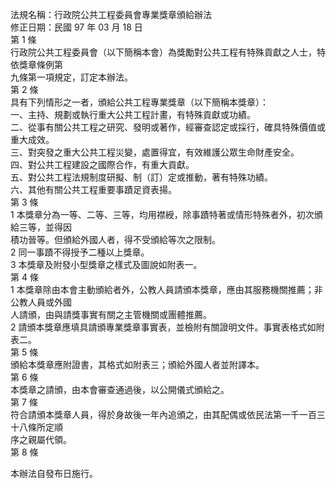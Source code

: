 法規名稱：行政院公共工程委員會專業獎章頒給辦法  
修正日期：民國 97 年 03 月 18 日  
第 1 條  
行政院公共工程委員會（以下簡稱本會）為獎勵對公共工程有特殊貢獻之人士，特依獎章條例第  
九條第一項規定，訂定本辦法。  
第 2 條  
具有下列情形之一者，頒給公共工程專業獎章（以下簡稱本獎章）：  
一、主持、規劃或執行重大公共工程計畫，有特殊貢獻或功績。  
二、從事有關公共工程之研究、發明或著作，經審查認定或採行，確具特殊價值或重大成效。  
三、對突發之重大公共工程災變，處置得宜，有效維護公眾生命財產安全。  
四、對公共工程建設之國際合作，有重大貢獻。  
五、對公共工程法規制度研擬、制（訂）定或推動，著有特殊功績。  
六、其他有關公共工程重要事蹟足資表揚。  
第 3 條  
1 本獎章分為一等、二等、三等，均用襟綬，除事蹟特著或情形特殊者外，初次頒給三等，並得因  
積功晉等。但頒給外國人者，得不受頒給等次之限制。  
2 同一事蹟不得授予二種以上獎章。  
3 本獎章及附發小型獎章之樣式及圖說如附表一。  
第 4 條  
1 本獎章除由本會主動頒給者外，公教人員請頒本獎章，應由其服務機關推薦；非公教人員或外國  
人請頒，由與請獎事實有關之主管機關或團體推薦。  
2 請頒本獎章應填具請頒專業獎章事實表，並檢附有關證明文件。事實表格式如附表二。  
第 5 條  
頒給本獎章應附證書，其格式如附表三；頒給外國人者並附譯本。  
第 6 條  
本獎章之請頒，由本會審查通過後，以公開儀式頒給之。  
第 7 條  
符合請頒本獎章人員，得於身故後一年內追頒之，由其配偶或依民法第一千一百三十八條所定順  
序之親屬代領。  
第 8 條  


本辦法自發布日施行。  


